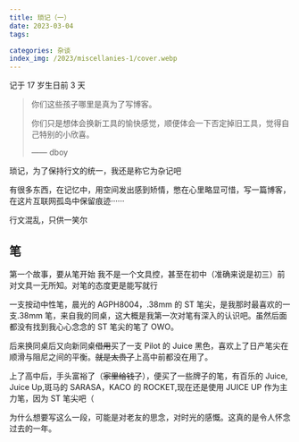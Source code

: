```yaml
---
title: 琐记（一）
date: 2023-03-04
tags:

categories: 杂谈
index_img: /2023/miscellanies-1/cover.webp
---
```


记于 17 岁生日前 3 天

> 你们这些孩子哪里是真为了写博客。
>
> 你们只是想体会换新工具的愉快感觉，顺便体会一下否定掉旧工具，觉得自己特别的小欣喜。
>
> —— dboy

琐记，为了保持行文的统一，我还是称它为杂记吧

有很多东西，在记忆中，用空间发出感到矫情，憋在心里略显可惜，写一篇博客，在这片互联网孤岛中保留痕迹······

行文混乱，只供一笑尔

## 笔

第一个故事，要从笔开始 我不是一个文具控，甚至在初中（准确来说是初三）前对文具一无所知。对笔的态度更是能写就行

一支按动中性笔，晨光的 AGPH8004，.38mm 的 ST 笔尖，是我那时最喜欢的一支.38mm 笔，来自我的同桌，这大概是我第一次对笔有深入的认识吧。虽然后面都没有找到我心心念念的 ST 笔尖的笔了 OWO。

后来换同桌后又向新同桌~~借用~~买了一支 Pilot 的 Juice 黑色，喜欢上了日产笔尖在顺滑与阻尼之间的平衡。~~就是太贵了~~上高中前都没在用了。

上了高中后，手头富裕了（~~家里给钱了~~），便买了一些牌子的笔，有百乐的 Juice, Juice Up,斑马的 SARASA，KACO 的 ROCKET,现在还是使用 JUICE UP 作为主力笔，因为 ST 笔尖吧（

为什么想要写这么一段，可能是对老友的思念，对时光的感慨。这真的是令人怀念过去的一年。
